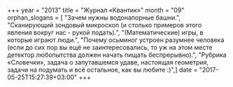 +++
year = "2013"
title = "Журнал «Квантик»"
month = "09"
orphan_slogans = [ "Зачем нужны водонапорные башни.", "Сканирующий зондовый микроскоп (и столько примеров этого явления вокруг нас - рукой подать).", "(Математические) игры, в которые играют люди.", "Почему осьминог устроен разумнее человека (если до сих пор вы ещё не заинтересовались, то уж на этом месте детектор любопытства должен начать пищать беспрерывно).", "Рубрика «Словечки», задача о запутавшемся удаве, настоящая геометрия, задачи на подумать и всё остальное, как вы любите :)",]
date = "2017-05-25T15:27:39+03:00"
+++
